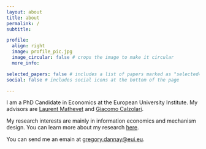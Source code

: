 ```yaml
---
layout: about
title: about
permalink: /
subtitle: 

profile:
  align: right
  image: profile_pic.jpg
  image_circular: false # crops the image to make it circular
  more_info: 

selected_papers: false # includes a list of papers marked as "selected={true}"
social: false # includes social icons at the bottom of the page

---
```


I am a PhD Candidate in Economics at the European University Institute. My advisors are [Laurent Mathevet](https://efs.btq.mybluehost.me/) and [Giacomo Calzolari](https://sites.google.com/view/giacomo-calzolari).

My research interests are mainly in information economics and mechanism design. You can learn more about my research [here](/research).

You can send me an emain at gregory.dannay@eui.eu.
